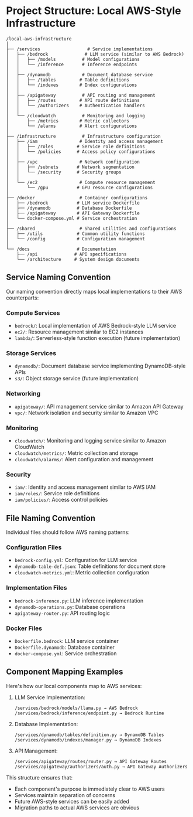 # Project Structure: Local AWS-Style Infrastructure

```
/local-aws-infrastructure
│
├── /services                  # Service implementations
│   ├── /bedrock              # LLM service (similar to AWS Bedrock)
│   │   ├── /models          # Model configurations
│   │   └── /inference       # Inference endpoints
│   │
│   ├── /dynamodb            # Document database service
│   │   ├── /tables         # Table definitions
│   │   └── /indexes        # Index configurations
│   │
│   ├── /apigateway          # API routing and management
│   │   ├── /routes         # API route definitions
│   │   └── /authorizers    # Authentication handlers
│   │
│   └── /cloudwatch          # Monitoring and logging
│       ├── /metrics        # Metric collectors
│       └── /alarms         # Alert configurations
│
├── /infrastructure          # Infrastructure configuration
│   ├── /iam                # Identity and access management
│   │   ├── /roles         # Service role definitions
│   │   └── /policies      # Access policy configurations
│   │
│   ├── /vpc                # Network configuration
│   │   ├── /subnets       # Network segmentation
│   │   └── /security      # Security groups
│   │
│   └── /ec2                # Compute resource management
│       └── /gpu           # GPU resource configurations
│
├── /docker                 # Container configurations
│   ├── /bedrock           # LLM service Dockerfile
│   ├── /dynamodb          # Database Dockerfile
│   ├── /apigateway        # API Gateway Dockerfile
│   └── docker-compose.yml # Service orchestration
│
├── /shared                 # Shared utilities and configurations
│   ├── /utils             # Common utility functions
│   └── /config            # Configuration management
│
└── /docs                  # Documentation
    ├── /api              # API specifications
    └── /architecture     # System design documents
```

## Service Naming Convention

Our naming convention directly maps local implementations to their AWS counterparts:

### Compute Services
- `bedrock/`: Local implementation of AWS Bedrock-style LLM service
- `ec2/`: Resource management similar to EC2 instances
- `lambda/`: Serverless-style function execution (future implementation)

### Storage Services
- `dynamodb/`: Document database service implementing DynamoDB-style APIs
- `s3/`: Object storage service (future implementation)

### Networking
- `apigateway/`: API management service similar to Amazon API Gateway
- `vpc/`: Network isolation and security similar to Amazon VPC

### Monitoring
- `cloudwatch/`: Monitoring and logging service similar to Amazon CloudWatch
- `cloudwatch/metrics/`: Metric collection and storage
- `cloudwatch/alarms/`: Alert configuration and management

### Security
- `iam/`: Identity and access management similar to AWS IAM
- `iam/roles/`: Service role definitions
- `iam/policies/`: Access control policies

## File Naming Convention

Individual files should follow AWS naming patterns:

### Configuration Files
- `bedrock-config.yml`: Configuration for LLM service
- `dynamodb-table-def.json`: Table definitions for document store
- `cloudwatch-metrics.yml`: Metric collection configuration

### Implementation Files
- `bedrock-inference.py`: LLM inference implementation
- `dynamodb-operations.py`: Database operations
- `apigateway-router.py`: API routing logic

### Docker Files
- `Dockerfile.bedrock`: LLM service container
- `Dockerfile.dynamodb`: Database container
- `docker-compose.yml`: Service orchestration

## Component Mapping Examples

Here's how our local components map to AWS services:

1. LLM Service Implementation:
   ```
   /services/bedrock/models/llama.py → AWS Bedrock
   /services/bedrock/inference/endpoint.py → Bedrock Runtime
   ```

2. Database Implementation:
   ```
   /services/dynamodb/tables/definition.py → DynamoDB Tables
   /services/dynamodb/indexes/manager.py → DynamoDB Indexes
   ```

3. API Management:
   ```
   /services/apigateway/routes/router.py → API Gateway Routes
   /services/apigateway/authorizers/auth.py → API Gateway Authorizers
   ```

This structure ensures that:
- Each component's purpose is immediately clear to AWS users
- Services maintain separation of concerns
- Future AWS-style services can be easily added
- Migration paths to actual AWS services are obvious